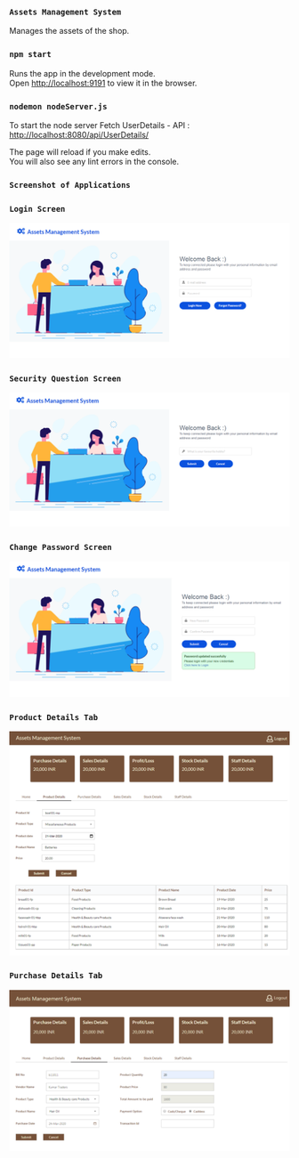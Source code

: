 ### `Assets Management System`

Manages the assets of the shop.

### `npm start`

Runs the app in the development mode.<br />
Open [http://localhost:9191](http://localhost:9191) to view it in the browser.

### `nodemon nodeServer.js`

To start the node server
Fetch UserDetails - API : [http://localhost:8080/api/UserDetails/](http://localhost:8080/api/UserDetails/)

The page will reload if you make edits.<br />
You will also see any lint errors in the console.

### `Screenshot of Applications`

### `Login Screen`

![Alt Text](https://github.com/TaherMandsor53/assets-managemet-system/blob/master/assets/LoginScreen.png)

### `Security Question Screen`

![Alt Text](https://github.com/TaherMandsor53/assets-managemet-system/blob/master/assets/SecurityScreen.png)

### `Change Password Screen`

![Alt Text](https://github.com/TaherMandsor53/assets-managemet-system/blob/master/assets/ChangePassScreen.png)

### `Product Details Tab`

![Alt Text](https://github.com/TaherMandsor53/assets-managemet-system/blob/master/assets/ProductDetails.png)

### `Purchase Details Tab`

![Alt Text](https://github.com/TaherMandsor53/assets-managemet-system/blob/master/assets/PurchaseDetails.png)
